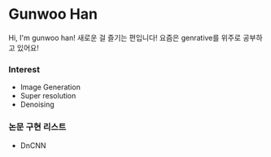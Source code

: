 # Gunwoo Han

Hi, I'm gunwoo han!
새로운 걸 즐기는 편입니다!
요즘은 genrative를 위주로 공부하고 있어요!


### Interest
- Image Generation
- Super resolution
- Denoising

### 논문 구현 리스트
- DnCNN

